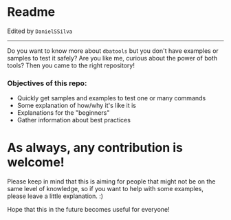 # Readme

Edited by `DanielSSilva`
***

Do you want to know more about `dbatools` but you don't have examples or samples to test it safely? 
Are you like me, curious about the power of both tools? Then you came to the right repository!

### Objectives of this repo:
 * Quickly get samples and examples to test one or many commands
 * Some explanation of how/why it's like it is
 * Explanations for the "beginners"
 * Gather information about best practices

# As always, any contribution is welcome! 

Please keep in mind that this is aiming for people that might not be on the same level of knowledge, so if you want to help with some examples, please leave a little explanation. :)

Hope that this in the future becomes useful for everyone!
